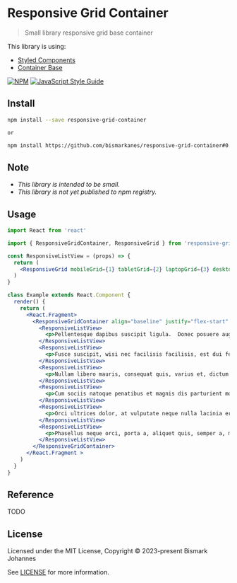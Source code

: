 # Responsive Grid Container

> Small library responsive grid base container

This library is using:
  * [Styled Components](https://styled-components.com/)
  * [Container Base](https://github.com/bismarkanes/container-base)

[![NPM](https://img.shields.io/npm/v/responsive-grid-container.svg)](https://www.npmjs.com/package/responsive-grid-container) [![JavaScript Style Guide](https://img.shields.io/badge/code_style-standard-brightgreen.svg)](https://standardjs.com)

## Install

```bash
npm install --save responsive-grid-container

or

npm install https://github.com/bismarkanes/responsive-grid-container#0.1.0
```

## Note
* *This library is intended to be small.*
* *This library is not yet published to npm registry.*

## Usage

```jsx
import React from 'react'

import { ResponsiveGridContainer, ResponsiveGrid } from 'responsive-grid-container'

const ResponsiveListView = (props) => {
  return (
    <ResponsiveGrid mobileGrid={1} tabletGrid={2} laptopGrid={3} desktopGrid={4} {...props} />
  )
}

class Example extends React.Component {
  render() {
    return (
      <React.Fragment>
        <ResponsiveGridContainer align="baseline" justify="flex-start" >
          <ResponsiveListView>
            <p>Pellentesque dapibus suscipit ligula.  Donec posuere augue in quam.  Etiam vel tortor sodales tellus ultricies commodo.</p>
          </ResponsiveListView>
          <ResponsiveListView>
            <p>Fusce suscipit, wisi nec facilisis facilisis, est dui fermentum leo, quis tempor ligula erat quis odio.  Nunc porta vulputate tellus.</p>
          </ResponsiveListView>
          <ResponsiveListView>
            <p>Nullam libero mauris, consequat quis, varius et, dictum id, arcu.  Mauris mollis tincidunt felis.</p>
          </ResponsiveListView>
          <ResponsiveListView>
            <p>Cum sociis natoque penatibus et magnis dis parturient montes, nascetur ridiculus mus.Nam vestibulum accumsan nisl.</p>
          </ResponsiveListView>
          <ResponsiveListView>
            <p>Orci ultrices dolor, at vulputate neque nulla lacinia eros.  Sed id ligula quis est convallis tempor.  Curabitur lacinia pulvinar nibh.</p>
          </ResponsiveListView>
          <ResponsiveListView>
            <p>Phasellus neque orci, porta a, aliquet quis, semper a, massa.  Phasellus purus. Nam euismod tellus id erat.</p>
          </ResponsiveListView>
        </ResponsiveGridContainer>
      </React.Fragment >
    )
  }
}
```

## Reference
TODO

## License

Licensed under the MIT License, Copyright © 2023-present Bismark Johannes

See [LICENSE](./LICENSE) for more information.
